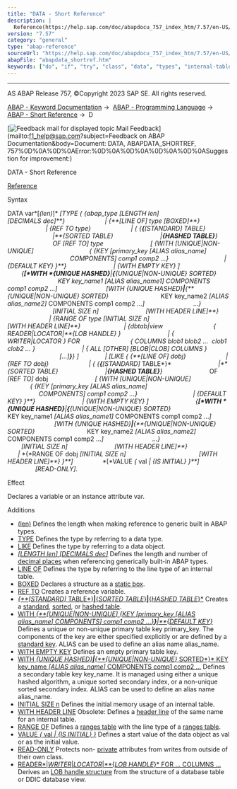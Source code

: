 ```yaml
---
title: "DATA - Short Reference"
description: |
  Reference(https://help.sap.com/doc/abapdocu_757_index_htm/7.57/en-US/abapdata.htm) Syntax DATA var(len) TYPE  abap_type LENGTH len DECIMALS dec  LINE OF type BOXED  REF TO type   STANDARD TABLE SOR
version: "7.57"
category: "general"
type: "abap-reference"
sourceUrl: "https://help.sap.com/doc/abapdocu_757_index_htm/7.57/en-US/abapdata_shortref.htm"
abapFile: "abapdata_shortref.htm"
keywords: ["do", "if", "try", "class", "data", "types", "internal-table", "abapdata", "shortref"]
---
```


* * *

AS ABAP Release 757, ©Copyright 2023 SAP SE. All rights reserved.

[ABAP - Keyword Documentation](https://help.sap.com/doc/abapdocu_757_index_htm/7.57/en-US/abenabap.htm) →  [ABAP - Programming Language](https://help.sap.com/doc/abapdocu_757_index_htm/7.57/en-US/abenabap_reference.htm) →  [ABAP - Short Reference](https://help.sap.com/doc/abapdocu_757_index_htm/7.57/en-US/abenabap_shortref.htm) →  D

 [![](Mail.gif?object=Mail.gif&sap-language=EN "Feedback mail for displayed topic") Mail Feedback](mailto:f1_help@sap.com?subject=Feedback on ABAP Documentation&body=Document: DATA, ABAPDATA_SHORTREF, 757%0D%0A%0D%0AError:%0D%0A%0D%0A%0D%0A%0D%0ASuggestion for
improvement:)

DATA - Short Reference

[Reference](https://help.sap.com/doc/abapdocu_757_index_htm/7.57/en-US/abapdata.htm)

Syntax

DATA var*\[*(len)*\]* *\[*TYPE *{* *{*abap\_type *\[*LENGTH len*\]*
                                   *\[*DECIMALS dec*\]**}*
                      *|* *{**\[*LINE OF*\]* type *\[*BOXED*\]**}*
                      *|* *{*REF TO type*}*
                      *|* *{* *{**{**\[*STANDARD*\]* TABLE*}*
                          *|**{*SORTED TABLE*}*
                          *|**{*HASHED TABLE*}**}*
                          OF *\[*REF TO*\]* type
                          *\[* *{*WITH *\[*UNIQUE*|*NON-UNIQUE*\]*
                               *{* *{*KEY *\[*primary\_key *\[*ALIAS alias\_name*\]*
                                    COMPONENTS*\]* comp1 comp2 ...*}*
                               *|* *{*DEFAULT KEY*}* *}**}*
                          *|* *{*WITH EMPTY KEY*}* *\]*
                          *{**\[*WITH *{*UNIQUE HASHED*}**|**{**{*UNIQUE*|*NON-UNIQUE*}* SORTED*}*
                             KEY key\_name1 *\[*ALIAS alias\_name1*\]* COMPONENTS comp1 comp2 ...*\]*
                           *\[*WITH *{*UNIQUE HASHED*}**|**{**{*UNIQUE*|*NON-UNIQUE*}* SORTED*}*
                             KEY key\_name2 *\[*ALIAS alias\_name2*\]* COMPONENTS comp1 comp2 ...*\]*
                           ...*}*
                          *\[*INITIAL SIZE n*\]*
                          *\[*WITH HEADER LINE*\]**}*
                        *|* *{*RANGE OF type *\[*INITIAL SIZE n*\]*
                                         *\[*WITH HEADER LINE*\]**}*
                        *|* *{*dbtab*|*view
                            *{* READER*|*LOCATOR*|**{*LOB HANDLE*}* *}*
                          *|* *{* WRITER*|*LOCATOR *}* FOR
                            *{* COLUMNS blob1 blob2 ...  clob1 clob2 ... *}*
                          *|* *{* ALL *\[*OTHER*\]* *\[*BLOB*|*CLOB*\]* COLUMNS *}*
                              *\[*...*\]**}**}* *\]*
              *|* *\[*LIKE *{* *{**\[*LINE OF*\]* dobj*}*
                      *|* *{*REF TO dobj*}*
                      *|* *{* *{**{**\[*STANDARD*\]* TABLE*}*
                          *|**{*SORTED TABLE*}*
                          *|**{*HASHED TABLE*}**}*
                          OF *\[*REF TO*\]* dobj
                          *\[* *{*WITH *\[*UNIQUE*|*NON-UNIQUE*\]*
                               *{* *{*KEY *\[*primary\_key *\[*ALIAS alias\_name*\]*
                                    COMPONENTS*\]* comp1 comp2 ...*}*
                               *|* *{*DEFAULT KEY*}* *}**}*
                          *|* *{*WITH EMPTY KEY*}* *\]*
                          *{**\[*WITH *{*UNIQUE HASHED*}**|**{**{*UNIQUE*|*NON-UNIQUE*}* SORTED*}*
                             KEY key\_name1 *\[*ALIAS alias\_name1*\]* COMPONENTS comp1 comp2 ...*\]*
                           *\[*WITH *{*UNIQUE HASHED*}**|**{**{*UNIQUE*|*NON-UNIQUE*}* SORTED*}*
                             KEY key\_name2 *\[*ALIAS alias\_name2*\]* COMPONENTS comp1 comp2 ...*\]*
                           ...*}*
                          *\[*INITIAL SIZE n*\]*
                          *\[*WITH HEADER LINE*\]**}*
                        *|* *{*RANGE OF dobj *\[*INITIAL SIZE n*\]*
                                         *\[*WITH HEADER LINE*\]**}* *}**\]*
                *\[*VALUE *{* val *|* *{*IS INITIAL*}* *}**\]*
                *\[*READ-ONLY*\]*.

Effect

Declares a variable or an instance attribute var.

Additions   

-   [(len)](https://help.sap.com/doc/abapdocu_757_index_htm/7.57/en-US/abapdata_simple.htm)
    Defines the length when making reference to generic built in ABAP types.
-   [TYPE](https://help.sap.com/doc/abapdocu_757_index_htm/7.57/en-US/abapdata.htm)
    Defines the type by referring to a data type.
-   [LIKE](https://help.sap.com/doc/abapdocu_757_index_htm/7.57/en-US/abapdata.htm)
    Defines the type by referring to a data object.
-   [*\[*LENGTH len*\]* *\[*DECIMALS dec*\]*](https://help.sap.com/doc/abapdocu_757_index_htm/7.57/en-US/abapdata_simple.htm)
    Defines the length and number of [decimal places](https://help.sap.com/doc/abapdocu_757_index_htm/7.57/en-US/abendecimal_place_glosry.htm "Glossary Entry") when referencing generically built-in ABAP types.
-   [LINE OF](https://help.sap.com/doc/abapdocu_757_index_htm/7.57/en-US/abapdata_referring.htm)
    Defines the type by referring to the line type of an internal table.
-   [BOXED](https://help.sap.com/doc/abapdocu_757_index_htm/7.57/en-US/abapdata_boxed.htm)
    Declares a structure as a [static box](https://help.sap.com/doc/abapdocu_757_index_htm/7.57/en-US/abenstatic_box_glosry.htm "Glossary Entry").
-   [REF TO](https://help.sap.com/doc/abapdocu_757_index_htm/7.57/en-US/abapdata_references.htm)
    Creates a reference variable.
-   [*{**\[*STANDARD*\]* TABLE*}**|**{*SORTED TABLE*}**|**{*HASHED TABLE*}*](https://help.sap.com/doc/abapdocu_757_index_htm/7.57/en-US/abaptypes_tabcat.htm)
    Creates a [standard](https://help.sap.com/doc/abapdocu_757_index_htm/7.57/en-US/abenstandard_table_glosry.htm "Glossary Entry"), [sorted](https://help.sap.com/doc/abapdocu_757_index_htm/7.57/en-US/abensorted_table_glosry.htm "Glossary Entry"), or [hashed table](https://help.sap.com/doc/abapdocu_757_index_htm/7.57/en-US/abenhashed_table_glosry.htm "Glossary Entry").
-   [WITH *{**\[*UNIQUE*|*NON-UNIQUE*\]* *{*KEY *\[*primary\_key *\[*ALIAS alias\_name*\]* COMPONENTS*\]* comp1 comp2 ...*}**}**|**{*DEFAULT KEY*}*](https://help.sap.com/doc/abapdocu_757_index_htm/7.57/en-US/abapdata_primary_key.htm)
    Defines a unique or non-unique primary table key primary\_key. The components of the key are either specified explicitly or are defined by a [standard key](https://help.sap.com/doc/abapdocu_757_index_htm/7.57/en-US/abenstandard_key_glosry.htm "Glossary Entry"). ALIAS can be used to define an alias name alias\_name.
-   [WITH EMPTY KEY](https://help.sap.com/doc/abapdocu_757_index_htm/7.57/en-US/abapdata_primary_key.htm)
    Defines an empty primary table key.
-   [WITH *{*UNIQUE HASHED*}**|**{**{*UNIQUE*|*NON-UNIQUE*}* SORTED*}* KEY key\_name *\[*ALIAS alias\_name*\]* COMPONENTS comp1 comp2 ...](https://help.sap.com/doc/abapdocu_757_index_htm/7.57/en-US/abapdata_secondary_key.htm)
    Defines a secondary table key key\_name. It is managed using either a unique hashed algorithm, a unique sorted secondary index, or a non-unique sorted secondary index. ALIAS can be used to define an alias name alias\_name.
-   [INITIAL SIZE n](https://help.sap.com/doc/abapdocu_757_index_htm/7.57/en-US/abapdata_itab.htm)
    Defines the initial memory usage of an internal table.
-   [WITH HEADER LINE](https://help.sap.com/doc/abapdocu_757_index_htm/7.57/en-US/abapdata_header_line.htm)
    Obsolete: Defines a [header line](https://help.sap.com/doc/abapdocu_757_index_htm/7.57/en-US/abenheader_line_glosry.htm "Glossary Entry") of the same name for an internal table.
-   [RANGE OF](https://help.sap.com/doc/abapdocu_757_index_htm/7.57/en-US/abapdata_ranges.htm)
    Defines a [ranges table](https://help.sap.com/doc/abapdocu_757_index_htm/7.57/en-US/abenranges_table_glosry.htm "Glossary Entry") with the line type of a [ranges table](https://help.sap.com/doc/abapdocu_757_index_htm/7.57/en-US/abenranges_table_glosry.htm "Glossary Entry").
-   [VALUE *{* val *|* *{*IS INITIAL*}* *}*](https://help.sap.com/doc/abapdocu_757_index_htm/7.57/en-US/abapdata_options.htm)
    Defines a start value of the data object as val or as the initial value.
-   [READ-ONLY](https://help.sap.com/doc/abapdocu_757_index_htm/7.57/en-US/abapdata_options.htm)
    Protects non- [private](https://help.sap.com/doc/abapdocu_757_index_htm/7.57/en-US/abenprivate_glosry.htm "Glossary Entry") attributes from writes from outside of their own class.
-   [READER*|*WRITER*|*LOCATOR*|**{*LOB HANDLE*}* FOR ... COLUMNS ...](https://help.sap.com/doc/abapdocu_757_index_htm/7.57/en-US/abapdata_lob_handle.htm)
    Derives an [LOB handle structure](https://help.sap.com/doc/abapdocu_757_index_htm/7.57/en-US/abenlob_handle_structure_glosry.htm "Glossary Entry") from the structure of a database table or DDIC database view.